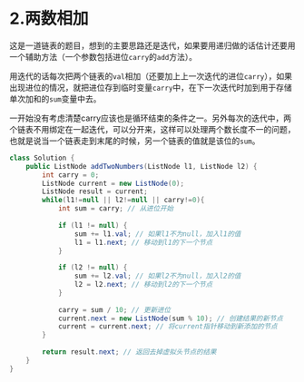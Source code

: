 # 2.两数相加

这是一道链表的题目，想到的主要思路还是迭代，如果要用递归做的话估计还要用一个辅助方法（一个参数包括进位`carry`的`add`方法）。

用迭代的话每次把两个链表的`val`相加（还要加上上一次迭代的进位`carry`），如果出现进位的情况，就把进位存到临时变量`carry`中，在下一次迭代时加到用于存储单次加和的`sum`变量中去。

一开始没有考虑清楚carry应该也是循环结束的条件之一。另外每次的迭代中，两个链表不用绑定在一起迭代，可以分开来，这样可以处理两个数长度不一的问题，也就是说当一个链表走到末尾的时候，另一个链表的值就是该位的`sum`。

```java
class Solution {
    public ListNode addTwoNumbers(ListNode l1, ListNode l2) {
        int carry = 0;
        ListNode current = new ListNode(0);
        ListNode result = current;
        while(l1!=null || l2!=null || carry!=0){
            int sum = carry; // 从进位开始  
            
            if (l1 != null) {  
                sum += l1.val; // 如果l1不为null，加入l1的值  
                l1 = l1.next; // 移动到l1的下一个节点  
            }  
            
            if (l2 != null) {  
                sum += l2.val; // 如果l2不为null，加入l2的值  
                l2 = l2.next; // 移动到l2的下一个节点  
            }  
            
            carry = sum / 10; // 更新进位  
            current.next = new ListNode(sum % 10); // 创建结果的新节点  
            current = current.next; // 将current指针移动到新添加的节点  
        }  
        
        return result.next; // 返回去掉虚拟头节点的结果  
    }
}
```

